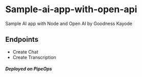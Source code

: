 # Sample-ai-app-with-open-api
Sample AI app with Node and Open AI by Goodness Kayode

## Endpoints
- Create Chat 
- Create Transcription

##### Deployed on PipeOps
